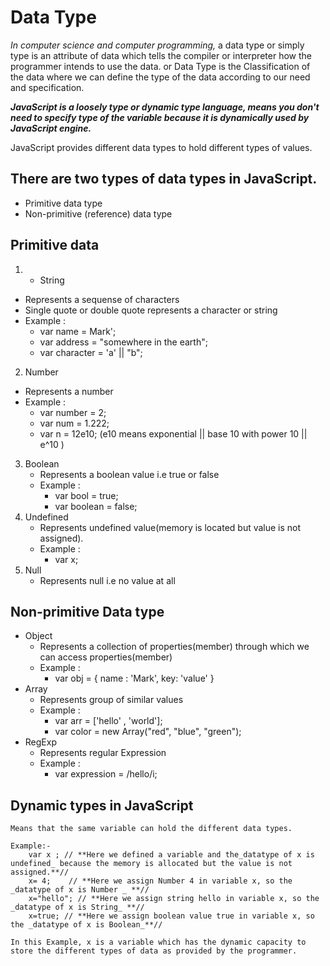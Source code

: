 # Data Type

_In computer science and computer programming,_ a data type or simply type is an attribute of data which tells the compiler or interpreter how the programmer intends to use the data.
or
Data Type is the Classification of the data where we can define the type of the data according to our need and specification.

**_JavaScript is a loosely type or dynamic type language, means you don't need to specify type of the variable because it is dynamically used by JavaScript engine._**

JavaScript provides different data types to hold different types of values.

## There are two types of data types in JavaScript.

- Primitive data type
- Non-primitive (reference) data type

## Primitive data

1. - String

- Represents a sequense of characters
- Single quote or double quote represents a character or string
- Example :
  - var name = Mark';
  - var address = "somewhere in the earth";
  - var character = 'a' || "b";

2.  Number

- Represents a number
- Example :
  - var number = 2;
  - var num = 1.222;
  - var n = 12e10; (e10 means exponential || base 10 with power 10 || e^10 )

3. Boolean
   - Represents a boolean value i.e true or false
   - Example :
     - var bool = true;
     - var boolean = false;
4. Undefined
   - Represents undefined value(memory is located but value is not assigned).
   - Example :
     - var x;
5. Null
   - Represents null i.e no value at all

## Non-primitive Data type

- Object
  - Represents a collection of properties(member) through which we can access properties(member)
  - Example :
    - var obj = {
      name : 'Mark',
      key: 'value'
      }
- Array
  - Represents group of similar values
  - Example :
    - var arr = ['hello' , 'world'];
    - var color = new Array("red", "blue", "green");
- RegExp
  - Represents regular Expression
  - Example :
    - var expression = /hello/i;

## Dynamic types in JavaScript

    Means that the same variable can hold the different data types.

    Example:-
        var x ; // **Here we defined a variable and the_datatype of x is undefined_ because the memory is allocated but the value is not assigned.**//
        x= 4;    // **Here we assign Number 4 in variable x, so the _datatype of x is Number _ **//
        x="hello"; // **Here we assign string hello in variable x, so the _datatype of x is String_ **//
        x=true; // **Here we assign boolean value true in variable x, so the _datatype of x is Boolean_**//

    In this Example, x is a variable which has the dynamic capacity to store the different types of data as provided by the programmer.
